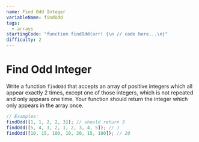 ```yaml
---
name: Find Odd Integer
variableName: findOdd
tags:
  - arrays
startingCode: "function findOdd(arr) {\n // code here...\n}"
difficulty: 2
---
```


# Find Odd Integer

Write a function `findOdd` that accepts an array of positive integers which all appear exactly 2 times, except one of those integers, which is not repeated and only appears one time. Your function should return the integer which only appears in the array once.

```javascript
// Examples:
findOdd([1, 1, 2, 2, 3]); // should return 3
findOdd([5, 4, 3, 2, 1, 2, 3, 4, 5]); // 1
findOdd([10, 15, 100, 10, 20, 15, 100]); // 20
```
